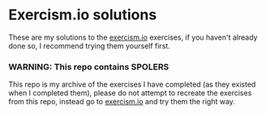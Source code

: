 # Exercism.io solutions

These are my solutions to the [exercism.io](https://exercism.io) exercises, if you haven't already
done so, I recommend trying them yourself first.

### **WARNING: This repo contains SPOLERS**

This repo is my archive of the exercises I have completed (as they existed when I completed them), please do not attempt to recreate the exercises from this repo, instead go to [exercism.io](https://exercism.io) and try them the right way.
